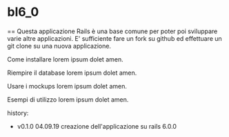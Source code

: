# bl6_0
==
Questa applicazione Rails è una base comune per poter poi sviluppare varie altre applicazioni.
E' sufficiente fare un fork su github ed effettuare un git clone su una nuova applicazione.

Come installare
lorem ipsum dolet amen.

Riempire il database
lorem ipsum dolet amen.

Usare i mockups
lorem ipsum dolet amen.

Esempi di utilizzo
lorem ipsum dolet amen.

history:

* v0.1.0  04.09.19  creazione dell'applicazione su rails 6.0.0
